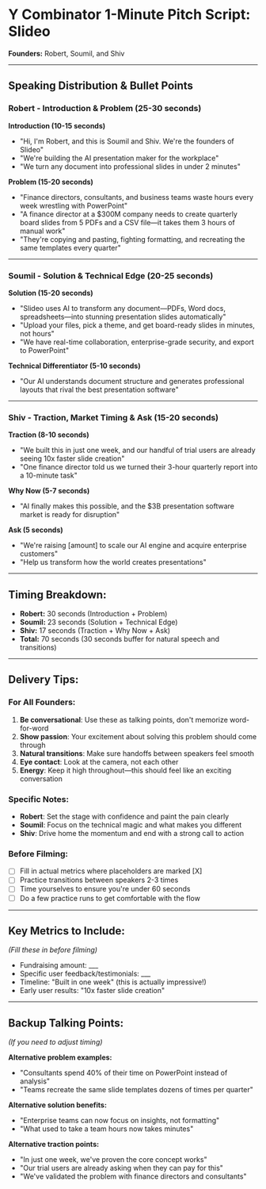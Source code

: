 # Y Combinator 1-Minute Pitch Script: Slideo

**Founders:** Robert, Soumil, and Shiv

---

## Speaking Distribution & Bullet Points

### Robert - Introduction & Problem (25-30 seconds)

**Introduction (10-15 seconds)**
- "Hi, I'm Robert, and this is Soumil and Shiv. We're the founders of Slideo"
- "We're building the AI presentation maker for the workplace"
- "We turn any document into professional slides in under 2 minutes"

**Problem (15-20 seconds)**
- "Finance directors, consultants, and business teams waste hours every week wrestling with PowerPoint"
- "A finance director at a $300M company needs to create quarterly board slides from 5 PDFs and a CSV file—it takes them 3 hours of manual work"
- "They're copying and pasting, fighting formatting, and recreating the same templates every quarter"

---

### Soumil - Solution & Technical Edge (20-25 seconds)

**Solution (15-20 seconds)**
- "Slideo uses AI to transform any document—PDFs, Word docs, spreadsheets—into stunning presentation slides automatically"
- "Upload your files, pick a theme, and get board-ready slides in minutes, not hours"
- "We have real-time collaboration, enterprise-grade security, and export to PowerPoint"

**Technical Differentiator (5-10 seconds)**
- "Our AI understands document structure and generates professional layouts that rival the best presentation software"

---

### Shiv - Traction, Market Timing & Ask (15-20 seconds)

**Traction (8-10 seconds)**
- "We built this in just one week, and our handful of trial users are already seeing 10x faster slide creation"
- "One finance director told us we turned their 3-hour quarterly report into a 10-minute task"

**Why Now (5-7 seconds)**
- "AI finally makes this possible, and the $3B presentation software market is ready for disruption"

**Ask (5 seconds)**
- "We're raising [amount] to scale our AI engine and acquire enterprise customers"
- "Help us transform how the world creates presentations"

---

## Timing Breakdown:
- **Robert:** 30 seconds (Introduction + Problem)
- **Soumil:** 23 seconds (Solution + Technical Edge)  
- **Shiv:** 17 seconds (Traction + Why Now + Ask)
- **Total:** 70 seconds (30 seconds buffer for natural speech and transitions)

---

## Delivery Tips:

### For All Founders:
1. **Be conversational**: Use these as talking points, don't memorize word-for-word
2. **Show passion**: Your excitement about solving this problem should come through
3. **Natural transitions**: Make sure handoffs between speakers feel smooth
4. **Eye contact**: Look at the camera, not each other
5. **Energy**: Keep it high throughout—this should feel like an exciting conversation

### Specific Notes:
- **Robert**: Set the stage with confidence and paint the pain clearly
- **Soumil**: Focus on the technical magic and what makes you different
- **Shiv**: Drive home the momentum and end with a strong call to action

### Before Filming:
- [ ] Fill in actual metrics where placeholders are marked [X]
- [ ] Practice transitions between speakers 2-3 times
- [ ] Time yourselves to ensure you're under 60 seconds
- [ ] Do a few practice runs to get comfortable with the flow

---

## Key Metrics to Include:
*(Fill these in before filming)*
- Fundraising amount: ___
- Specific user feedback/testimonials: ___
- Timeline: "Built in one week" (this is actually impressive!)
- Early user results: "10x faster slide creation"

---

## Backup Talking Points:
*(If you need to adjust timing)*

**Alternative problem examples:**
- "Consultants spend 40% of their time on PowerPoint instead of analysis"
- "Teams recreate the same slide templates dozens of times per quarter"

**Alternative solution benefits:**
- "Enterprise teams can now focus on insights, not formatting"
- "What used to take a team hours now takes minutes"

**Alternative traction points:**
- "In just one week, we've proven the core concept works"
- "Our trial users are already asking when they can pay for this"
- "We've validated the problem with finance directors and consultants"
